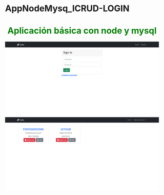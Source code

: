 # AppNodeMysq_lCRUD-LOGIN
<h1 style="color:green; text-align:center">Aplicación básica con node y mysql</h1>
<img src="img1.png">
<img src="img2.png">
